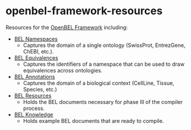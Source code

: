 openbel-framework-resources
===========================

Resources for the [OpenBEL Framework](https://github.com/OpenBEL/openbel-framework/) including:

* [BEL Namespaces](https://github.com/OpenBEL/openbel-framework-resources/tree/experimental/namespace)
  * Captures the domain of a single ontology (SwissProt, EntrezGene, ChEBI, etc.).
* [BEL Equivalences](https://github.com/OpenBEL/openbel-framework-resources/tree/experimental/equivalence)
   * Captures the identifiers of a namespace that can be used to draw equivalences across ontologies.
* [BEL Annotations](https://github.com/OpenBEL/openbel-framework-resources/tree/experimental/annotation)
   * Captures the domain of a biological context (CellLine, Tissue, Species, etc.)
* [BEL Resources](https://github.com/OpenBEL/openbel-framework-resources/tree/experimental/resource)
   * Holds the BEL documents necessary for phase III of the compiler process.
* [BEL Knowledge](https://github.com/OpenBEL/openbel-framework-resources/tree/experimental/knowledge)
   * Holds example BEL documents that are ready to compile.
